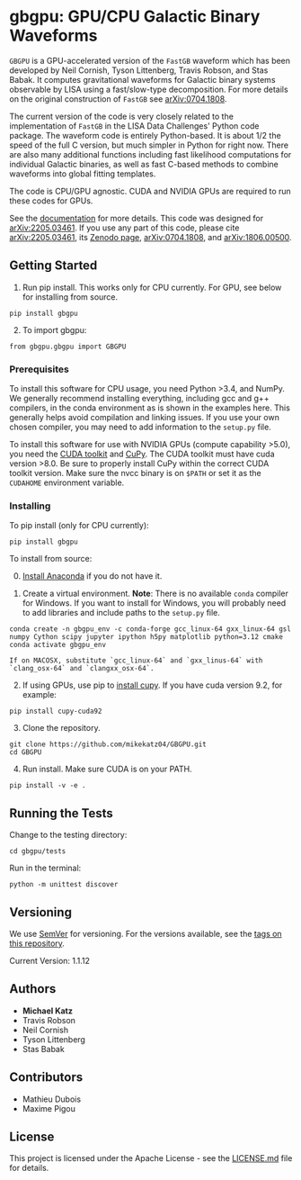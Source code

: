 # gbgpu: GPU/CPU Galactic Binary Waveforms

`GBGPU` is a GPU-accelerated version of the `FastGB` waveform which has been developed by Neil Cornish, Tyson Littenberg, Travis Robson, and Stas Babak. It computes gravitational waveforms for Galactic binary systems observable by LISA using a fast/slow-type decomposition. For more details on the original construction of `FastGB` see [arXiv:0704.1808](https://arxiv.org/abs/0704.1808).

The current version of the code is very closely related to the implementation of `FastGB` in the LISA Data Challenges' Python code package. The waveform code is entirely Python-based. It is about 1/2 the speed of the full C version, but much simpler in Python for right now. There are also many additional functions including fast likelihood computations for individual Galactic binaries, as well as fast C-based methods to combine waveforms into global fitting templates. 

The code is CPU/GPU agnostic. CUDA and NVIDIA GPUs are required to run these codes for GPUs.

See the [documentation](https://mikekatz04.github.io/GBGPU/html/index.html) for more details. This code was designed for [arXiv:2205.03461](https://arxiv.org/abs/2205.03461). If you use any part of this code, please cite [arXiv:2205.03461](https://arxiv.org/abs/2205.03461), its [Zenodo page](https://zenodo.org/record/6500434#.YmpofxNBzlw), [arXiv:0704.1808](https://arxiv.org/abs/0704.1808), and [arXiv:1806.00500](https://arxiv.org/abs/1806.00500). 

## Getting Started

1) Run pip install. This works only for CPU currently. For GPU, see below for installing from source.

```
pip install gbgpu
```

2) To import gbgpu:

```
from gbgpu.gbgpu import GBGPU
```


### Prerequisites

To install this software for CPU usage, you need Python >3.4, and NumPy. We generally recommend installing everything, including gcc and g++ compilers, in the conda environment as is shown in the examples here. This generally helps avoid compilation and linking issues. If you use your own chosen compiler, you may need to add information to the `setup.py` file.

To install this software for use with NVIDIA GPUs (compute capability >5.0), you need the [CUDA toolkit](https://docs.nvidia.com/cuda/cuda-installation-guide-linux/index.html) and [CuPy](https://cupy.chainer.org/). The CUDA toolkit must have cuda version >8.0. Be sure to properly install CuPy within the correct CUDA toolkit version. Make sure the nvcc binary is on `$PATH` or set it as the `CUDAHOME` environment variable.

### Installing

To pip install (only for CPU currently):
```
pip install gbgpu
```

To install from source:

0) [Install Anaconda](https://docs.anaconda.com/anaconda/install/) if you do not have it.

1) Create a virtual environment. **Note**: There is no available `conda` compiler for Windows. If you want to install for Windows, you will probably need to add libraries and include paths to the `setup.py` file.

```
conda create -n gbgpu_env -c conda-forge gcc_linux-64 gxx_linux-64 gsl numpy Cython scipy jupyter ipython h5py matplotlib python=3.12 cmake
conda activate gbgpu_env
```

    If on MACOSX, substitute `gcc_linux-64` and `gxx_linus-64` with `clang_osx-64` and `clangxx_osx-64`.

2) If using GPUs, use pip to [install cupy](https://docs-cupy.chainer.org/en/stable/install.html). If you have cuda version 9.2, for example:

```
pip install cupy-cuda92
```

3) Clone the repository.

```
git clone https://github.com/mikekatz04/GBGPU.git
cd GBGPU
```

4) Run install. Make sure CUDA is on your PATH.

```
pip install -v -e .
```

## Running the Tests

Change to the testing directory:
```
cd gbgpu/tests
```
Run in the terminal:
```
python -m unittest discover
```

## Versioning

We use [SemVer](http://semver.org/) for versioning. For the versions available, see the [tags on this repository](https://github.com/mikekatz04/GBGPU/tags).

Current Version: 1.1.12

## Authors

* **Michael Katz**
* Travis Robson
* Neil Cornish
* Tyson Littenberg
* Stas Babak

## Contributors

* Mathieu Dubois
* Maxime Pigou

## License

This project is licensed under the Apache License - see the [LICENSE.md](LICENSE.md) file for details.
